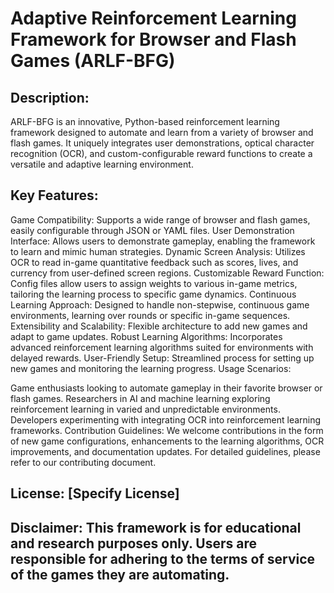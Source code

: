 # Adaptive Reinforcement Learning Framework for Browser and Flash Games (ARLF-BFG)

## Description:
ARLF-BFG is an innovative, Python-based reinforcement learning framework designed to automate and learn from a variety of browser and flash games. It uniquely integrates user demonstrations, optical character recognition (OCR), and custom-configurable reward functions to create a versatile and adaptive learning environment.

## Key Features:

Game Compatibility: Supports a wide range of browser and flash games, easily configurable through JSON or YAML files.
User Demonstration Interface: Allows users to demonstrate gameplay, enabling the framework to learn and mimic human strategies.
Dynamic Screen Analysis: Utilizes OCR to read in-game quantitative feedback such as scores, lives, and currency from user-defined screen regions.
Customizable Reward Function: Config files allow users to assign weights to various in-game metrics, tailoring the learning process to specific game dynamics.
Continuous Learning Approach: Designed to handle non-stepwise, continuous game environments, learning over rounds or specific in-game sequences.
Extensibility and Scalability: Flexible architecture to add new games and adapt to game updates.
Robust Learning Algorithms: Incorporates advanced reinforcement learning algorithms suited for environments with delayed rewards.
User-Friendly Setup: Streamlined process for setting up new games and monitoring the learning progress.
Usage Scenarios:

Game enthusiasts looking to automate gameplay in their favorite browser or flash games.
Researchers in AI and machine learning exploring reinforcement learning in varied and unpredictable environments.
Developers experimenting with integrating OCR into reinforcement learning frameworks.
Contribution Guidelines:
We welcome contributions in the form of new game configurations, enhancements to the learning algorithms, OCR improvements, and documentation updates. For detailed guidelines, please refer to our contributing document.

## License: [Specify License]

## Disclaimer: This framework is for educational and research purposes only. Users are responsible for adhering to the terms of service of the games they are automating.
